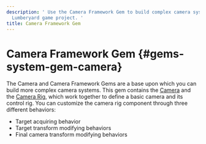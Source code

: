 ```yaml
---
description: ' Use the Camera Framework Gem to build complex camera systems for your
  Lumberyard game project. '
title: Camera Framework Gem
---
```

# Camera Framework Gem {#gems-system-gem-camera}

The Camera and Camera Framework Gems are a base upon which you can build more complex camera systems\. This gem contains the [Camera](/docs/userguide/components/camera.md) and the [Camera Rig](/docs/userguide/components/camera-rig.md), which work together to define a basic camera and its control rig\. You can customize the camera rig component through three different behaviors:
+ Target acquiring behavior
+ Target transform modifying behaviors
+ Final camera transform modifying behaviors